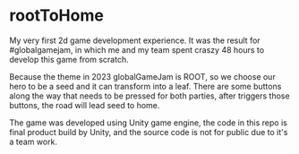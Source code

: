 # rootToHome

My very first 2d game development experience. It was the result for #globalgamejam, in which me and my team spent craszy 48 hours to develop this game from scratch.

Because the theme in 2023 globalGameJam is ROOT,  so we choose our hero to be a seed and it can transform into a leaf. There are some buttons along the way that needs to be pressed for both parties, after triggers those buttons, the road will lead seed to home.

The game was developed using Unity game engine, the code in this repo is final product build by Unity, and the source code is not for public due to it's a team work.
